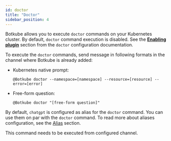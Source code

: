 ```yaml
---
id: doctor
title: "Doctor"
sidebar_position: 4
---
```


Botkube allows you to execute `doctor` commands on your Kubernetes cluster. By default, `doctor` command execution is disabled. See the [**Enabling plugin**](../../configuration/executor/doctor.md#enabling-plugin) section from the `doctor` configuration documentation.

To execute the `doctor` commands, send message in following formats in the channel where Botkube is already added:

- Kubernetes native prompt:
  ```
  @Botkube doctor --namespace=[namespace] --resource=[resource] --error=[error]
  ```
- Free-form question:
  ```
  @Botkube doctor "[free-form question]"
  ```

By default, `chatgpt` is configured as alias for the `doctor` command. You can use them on par with the `doctor` command. To read more about aliases configuration, see the [Alias](../../configuration/alias.md) section.

This command needs to be executed from configured channel.
